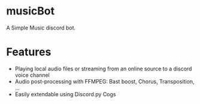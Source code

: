 # musicBot
A Simple Music discord bot.
# Features
 * Playing local audio files or streaming from an online source to a discord voice channel
 * Audio post-processing with FFMPEG: Bast boost, Chorus, Transposition, ...
 * Easily extendable using Discord.py Cogs
